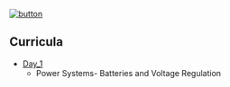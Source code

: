 [![button](https://raw.githubusercontent.com/BotDevLLC/BotDevCurriculum/master/Pictures/back_button.png)](https://github.com/BotDevLLC/BotDevCurriculum/blob/master/readme.md)

## Curricula

- [Day_1](https://github.com/BotDevLLC/BotDevCurriculum/blob/master/Curriculum/Week_4/Day_1/LED_Blink.md)
    -  Power Systems- Batteries and Voltage Regulation

